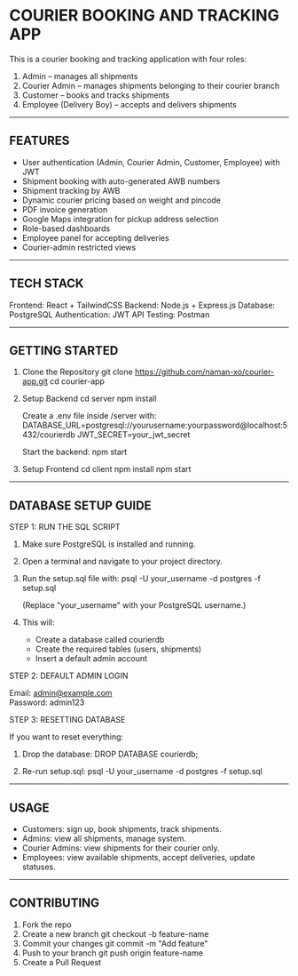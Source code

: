 COURIER BOOKING AND TRACKING APP
================================

This is a courier booking and tracking application with four roles:
1. Admin – manages all shipments
2. Courier Admin – manages shipments belonging to their courier branch
3. Customer – books and tracks shipments
4. Employee (Delivery Boy) – accepts and delivers shipments

--------------------------------
FEATURES
--------------------------------
- User authentication (Admin, Courier Admin, Customer, Employee) with JWT
- Shipment booking with auto-generated AWB numbers
- Shipment tracking by AWB
- Dynamic courier pricing based on weight and pincode
- PDF invoice generation
- Google Maps integration for pickup address selection
- Role-based dashboards
- Employee panel for accepting deliveries
- Courier-admin restricted views

--------------------------------
TECH STACK
--------------------------------
Frontend: React + TailwindCSS
Backend: Node.js + Express.js
Database: PostgreSQL
Authentication: JWT
API Testing: Postman

--------------------------------
GETTING STARTED
--------------------------------

1. Clone the Repository
   git clone https://github.com/naman-xo/courier-app.git
   cd courier-app

2. Setup Backend
   cd server
   npm install

   Create a .env file inside /server with:
     DATABASE_URL=postgresql://yourusername:yourpassword@localhost:5432/courierdb
     JWT_SECRET=your_jwt_secret

   Start the backend:
     npm start

3. Setup Frontend
   cd client
   npm install
   npm start

--------------------------------
DATABASE SETUP GUIDE
--------------------------------

STEP 1: RUN THE SQL SCRIPT

1. Make sure PostgreSQL is installed and running.

2. Open a terminal and navigate to your project directory.

3. Run the setup.sql file with:
   psql -U your_username -d postgres -f setup.sql

   (Replace "your_username" with your PostgreSQL username.)

4. This will:
   - Create a database called courierdb
   - Create the required tables (users, shipments)
   - Insert a default admin account



STEP 2: DEFAULT ADMIN LOGIN

Email: admin@example.com  
Password: admin123


STEP 3: RESETTING DATABASE

If you want to reset everything:
1. Drop the database:
   DROP DATABASE courierdb;

2. Re-run setup.sql:
   psql -U your_username -d postgres -f setup.sql

--------------------------------
USAGE
--------------------------------
- Customers: sign up, book shipments, track shipments.
- Admins: view all shipments, manage system.
- Courier Admins: view shipments for their courier only.
- Employees: view available shipments, accept deliveries, update statuses.

--------------------------------
CONTRIBUTING
--------------------------------
1. Fork the repo
2. Create a new branch
   git checkout -b feature-name
3. Commit your changes
   git commit -m "Add feature"
4. Push to your branch
   git push origin feature-name
5. Create a Pull Request
